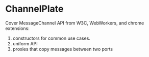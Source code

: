 ChannelPlate
=======

Cover MessageChannel API from W3C, WebWorkers, and chrome extensions:
  1) constructors for common use cases.
  2) uniform API
  3) proxies that copy messages between two ports

